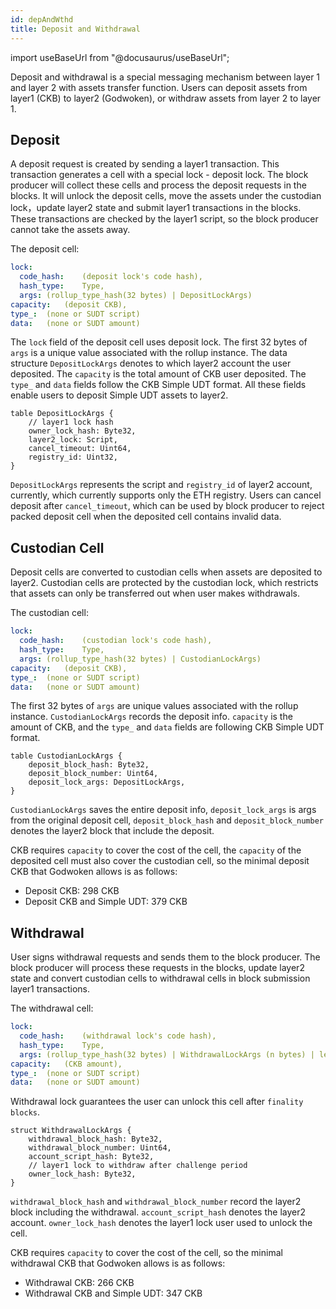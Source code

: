 ```yaml
---
id: depAndWthd
title: Deposit and Withdrawal
---
```

import useBaseUrl from "@docusaurus/useBaseUrl";


Deposit and withdrawal is a special messaging mechanism between layer 1 and layer 2 with assets transfer function. Users can deposit assets from layer1 (CKB) to layer2 (Godwoken), or withdraw assets from layer 2 to layer 1.

## Deposit

A deposit request is created by sending a layer1 transaction. This transaction generates a cell with a special lock - deposit lock. The block producer will collect these cells and process the deposit requests in the blocks. It will unlock the deposit cells, move the assets under the custodian lock，update layer2 state and submit layer1 transactions in the blocks. These transactions are checked by the layer1 script, so the block producer cannot take the assets away.

The deposit cell:

``` yaml
lock:
  code_hash:    (deposit lock's code hash),
  hash_type:    Type,
  args: (rollup_type_hash(32 bytes) | DepositLockArgs)
capacity:   (deposit CKB),
type_:  (none or SUDT script)
data:   (none or SUDT amount)
```

The `lock` field of the deposit cell uses deposit lock. The first 32 bytes of `args` is a unique value associated with the rollup instance. The data structure `DepositLockArgs` denotes to which layer2 account the user deposited. The `capacity` is the total amount of CKB user deposited. The `type_` and `data` fields follow the CKB Simple UDT format. All these fields enable users to deposit Simple UDT assets to layer2.

```
table DepositLockArgs {
    // layer1 lock hash
    owner_lock_hash: Byte32,
    layer2_lock: Script,
    cancel_timeout: Uint64,
    registry_id: Uint32,
}
```

`DepositLockArgs` represents the script and `registry_id` of layer2 account, currently, which currently supports only the ETH registry. Users can cancel deposit after `cancel_timeout`, which can be used by block producer to reject packed deposit cell when the deposited cell contains invalid data.

## Custodian Cell

Deposit cells are converted to custodian cells when assets are deposited to layer2. Custodian cells are protected by the custodian lock, which restricts that assets can only be transferred out when user makes withdrawals.

The custodian cell:

``` yaml
lock:
  code_hash:    (custodian lock's code hash),
  hash_type:    Type,
  args: (rollup_type_hash(32 bytes) | CustodianLockArgs)
capacity:   (deposit CKB),
type_:  (none or SUDT script)
data:   (none or SUDT amount)
```

The first 32 bytes of `args` are unique values associated with the rollup instance. `CustodianLockArgs` records the deposit info. `capacity` is the amount of CKB, and the `type_` and `data` fields are following CKB Simple UDT format.

```
table CustodianLockArgs {
    deposit_block_hash: Byte32,
    deposit_block_number: Uint64,
    deposit_lock_args: DepositLockArgs,
}
```

`CustodianLockArgs` saves the entire deposit info, `deposit_lock_args` is args from the original deposit cell, `deposit_block_hash` and `deposit_block_number` denotes the layer2 block that include the deposit.

CKB requires `capacity` to cover the cost of the cell, the `capacity` of the deposited cell must also cover the custodian cell, so the minimal deposit CKB that Godwoken allows is as follows:

* Deposit CKB: 298 CKB
* Deposit CKB and Simple UDT: 379 CKB


## Withdrawal

User signs withdrawal requests and sends them to the block producer. The block producer will process these requests in the blocks, update layer2 state and convert custodian cells to withdrawal cells in block submission layer1 transactions.

The withdrawal cell:

``` yaml
lock:
  code_hash:    (withdrawal lock's code hash),
  hash_type:    Type,
  args: (rollup_type_hash(32 bytes) | WithdrawalLockArgs (n bytes) | len (4 bytes) | layer1 owner lock (n bytes))
capacity:   (CKB amount),
type_:  (none or SUDT script)
data:   (none or SUDT amount)
```

Withdrawal lock guarantees the user can unlock this cell after `finality blocks`.

```
struct WithdrawalLockArgs {
    withdrawal_block_hash: Byte32,
    withdrawal_block_number: Uint64,
    account_script_hash: Byte32,
    // layer1 lock to withdraw after challenge period
    owner_lock_hash: Byte32,
}
```

`withdrawal_block_hash` and `withdrawal_block_number` record the layer2 block including the withdrawal. `account_script_hash` denotes the layer2 account. `owner_lock_hash` denotes the layer1 lock user used to unlock the cell.

CKB requires `capacity` to cover the cost of the cell, so the minimal withdrawal CKB that Godwoken allows is as follows:

* Withdrawal CKB: 266 CKB
* Withdrawal CKB and Simple UDT: 347 CKB